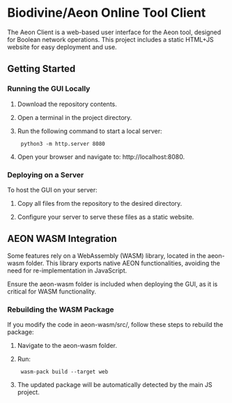 # Biodivine/Aeon Online Tool Client

The Aeon Client is a web-based user interface for the Aeon tool, designed for Boolean network operations. This project includes a static HTML+JS website for easy deployment and use.

## Getting Started
### Running the GUI Locally
1) Download the repository contents.

2) Open a terminal in the project directory.

3) Run the following command to start a local server:
    
        python3 -m http.server 8080

4) Open your browser and navigate to: http://localhost:8080.


### Deploying on a Server

To host the GUI on your server:
1) Copy all files from the repository to the desired directory.

2) Configure your server to serve these files as a static website.

## AEON WASM Integration

Some features rely on a WebAssembly (WASM) library, located in the aeon-wasm folder. This library exports native AEON functionalities, avoiding the need for re-implementation in JavaScript.

Ensure the aeon-wasm folder is included when deploying the GUI, as it is critical for WASM functionality.

### Rebuilding the WASM Package

If you modify the code in aeon-wasm/src/, follow these steps to rebuild the package:
1) Navigate to the aeon-wasm folder.

2) Run:

        wasm-pack build --target web

3) The updated package will be automatically detected by the main JS project.

